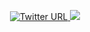 
<p align="center">
  <a href="https://twitter.com/byt3bl33d3r"><img alt="Twitter URL" src="https://img.shields.io/twitter/url?color=00ff00&label=byt3bl33d3r&logo=Twitter&logoColor=00ff00&style=for-the-badge&url=https%3A%2F%2Ftwitter.com%2Fbyt3bl33d3r">
  <a href="https://github.com/byt3bl33d3r"><img src="https://img.shields.io/github/followers/byt3bl33d3r?color=%2300ff00&logoColor=00ff00&logo=github&style=for-the-badge"></a>
</p>
